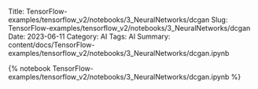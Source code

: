 Title: TensorFlow-examples/tensorflow_v2/notebooks/3_NeuralNetworks/dcgan
Slug: TensorFlow-examples/tensorflow_v2/notebooks/3_NeuralNetworks/dcgan
Date: 2023-06-11
Category: AI
Tags: AI
Summary: content/docs/TensorFlow-examples/tensorflow_v2/notebooks/3_NeuralNetworks/dcgan.ipynb

{% notebook TensorFlow-examples/tensorflow_v2/notebooks/3_NeuralNetworks/dcgan.ipynb %}